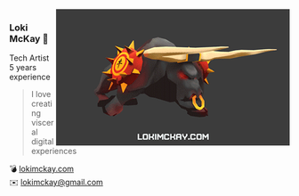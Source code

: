 <a href="https://lokimckay.com">
  <img align="right" width="420" height="245" src="./bull.gif">
</a>

### Loki McKay 🐉

Tech Artist  
5 years experience

> I love creating visceral digital experiences

💣 [lokimckay.com](https://lokimckay.com)  
✉️ [lokimckay@gmail.com](mailto:lokimckay@gmail.com)
